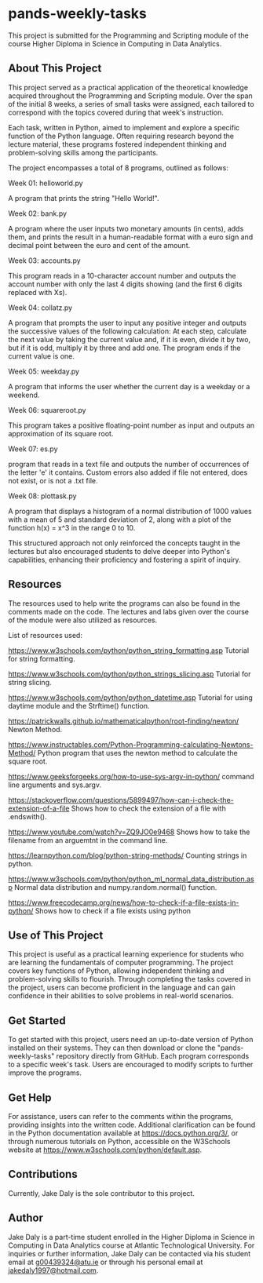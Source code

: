 # pands-weekly-tasks

This project is submitted for the Programming and Scripting module of the course Higher Diploma in Science in Computing in Data Analytics.

## About This Project
This project served as a practical application of the theoretical knowledge acquired throughout the Programming and Scripting module. Over the span of the initial 8 weeks, a series of small tasks were assigned, each tailored to correspond with the topics covered during that week's instruction.

Each task, written in Python, aimed to implement and explore a specific function of the Python language. Often requiring research beyond the lecture material, these programs fostered independent thinking and problem-solving skills among the participants.

The project encompasses a total of 8 programs, outlined as follows:

Week 01: helloworld.py

A program that prints the string "Hello World!".

Week 02: bank.py

A program where the user inputs two monetary amounts (in cents), adds them, and prints the result in a human-readable format with a euro sign and decimal point between the euro and cent of the amount.

Week 03: accounts.py

This program reads in a 10-character account number and outputs the account number with only the last 4 digits showing (and the first 6 digits replaced with Xs).

Week 04: collatz.py

A program that prompts the user to input any positive integer and outputs the successive values of the following calculation: At each step, calculate the next value by taking the current value and, if it is even, divide it by two, but if it is odd, multiply it by three and add one. The program ends if the current value is one.

Week 05: weekday.py

A program that informs the user whether the current day is a weekday or a weekend.

Week 06: squareroot.py

This program takes a positive floating-point number as input and outputs an approximation of its square root.

Week 07: es.py

 program that reads in a text file and outputs the number of occurrences of the letter 'e' it contains. Custom errors also added if file not entered, does not exist, or is not a .txt file.

Week 08: plottask.py

A program that displays a histogram of a normal distribution of 1000 values with a mean of 5 and standard deviation of 2, along with a plot of the function h(x) = x^3 in the range 0 to 10.


This structured approach not only reinforced the concepts taught in the lectures but also encouraged students to delve deeper into Python's capabilities, enhancing their proficiency and fostering a spirit of inquiry.

## Resources
The resources used to help write the programs can also be found in the comments made on the code. The lectures and labs given over the course of the module were also utilized as resources.

List of resources used:

https://www.w3schools.com/python/python_string_formatting.asp Tutorial for string formatting.

https://www.w3schools.com/python/python_strings_slicing.asp Tutorial for string slicing.

https://www.w3schools.com/python/python_datetime.asp Tutorial for using daytime module and the Strftime() function.

https://patrickwalls.github.io/mathematicalpython/root-finding/newton/ Newton Method.

https://www.instructables.com/Python-Programming-calculating-Newtons-Method/ Python program that uses the newton method to calculate the square root.

https://www.geeksforgeeks.org/how-to-use-sys-argv-in-python/ command line arguments and sys.argv.

https://stackoverflow.com/questions/5899497/how-can-i-check-the-extension-of-a-file Shows how to check the extension of a file with .endswith().

https://www.youtube.com/watch?v=ZQ9JO0e9468 Shows how to take the filename from an arguemtnt in the command line.

https://learnpython.com/blog/python-string-methods/ Counting strings in python.

https://www.w3schools.com/python/python_ml_normal_data_distribution.asp Normal data distribution and numpy.random.normal() function.

https://www.freecodecamp.org/news/how-to-check-if-a-file-exists-in-python/ Shows how to check if a file exists using python

## Use of This Project
This project is useful as a practical learning experience for students who are learning the fundamentals of computer programming. The project covers key functions of Python, allowing independent thinking and problem-solving skills to flourish.
Through completing the tasks covered in the project, users can become proficient in the language and can gain confidence in their abilities to solve problems in real-world scenarios.

## Get Started
To get started with this project, users need an up-to-date version of Python installed on their systems. They can then download or clone the "pands-weekly-tasks" repository directly from GitHub. Each program corresponds to a specific week's task. Users are encouraged to modify scripts to further improve the programs.

## Get Help
For assistance, users can refer to the comments within the programs, providing insights into the written code. Additional clarification can be found in the Python documentation available at https://docs.python.org/3/, or through numerous tutorials on Python, accessible on the W3Schools website at https://www.w3schools.com/python/default.asp.

## Contributions
Currently, Jake Daly is the sole contributor to this project.

## Author
Jake Daly is a part-time student enrolled in the Higher Diploma in Science in Computing in Data Analytics course at Atlantic Technological University. For inquiries or further information, Jake Daly can be contacted via his student email at g00439324@atu.ie or through his personal email at jakedaly1997@hotmail.com.